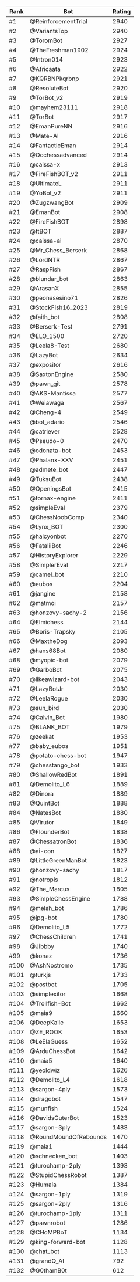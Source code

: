 Rank|Bot|Rating
---|---|---
#1|@ReinforcementTrial|2940
#2|@VariantsTop|2940
#3|@ToromBot|2927
#4|@TheFreshman1902|2924
#5|@Intron014|2923
#6|@Africaata|2922
#7|@KQRBNPkqrbnp|2921
#8|@ResoluteBot|2920
#9|@TorBot_v2|2919
#10|@mayhem23111|2918
#11|@TorBot|2917
#12|@EmanPureNN|2916
#13|@Mate-AI|2916
#14|@FantacticEman|2914
#15|@Occhessadvanced|2914
#16|@caissa-x|2913
#17|@FireFishBOT_v2|2911
#18|@UltimateL|2911
#19|@YoBot_v2|2911
#20|@ZugzwangBot|2909
#21|@EmanBot|2908
#22|@FireFishBOT|2898
#23|@ttBOT|2887
#24|@caissa-ai|2870
#25|@Mr_Chess_Berserk|2868
#26|@LordNTR|2867
#27|@RaspFish|2867
#28|@blundar_bot|2863
#29|@ArasanX|2855
#30|@peonasesino71|2826
#31|@StockFish16_2023|2819
#32|@faith_bot|2808
#33|@Berserk-Test|2791
#34|@ELO_1500|2720
#35|@Leela8-Test|2680
#36|@LazyBot|2634
#37|@expositor|2616
#38|@SaxtonEngine|2580
#39|@pawn_git|2578
#40|@AKS-Mantissa|2577
#41|@Weiawaga|2567
#42|@Cheng-4|2549
#43|@bot_adario|2546
#44|@catriever|2528
#45|@Pseudo-0|2470
#46|@odonata-bot|2453
#47|@Phalanx-XXV|2451
#48|@admete_bot|2447
#49|@TuksuBot|2438
#50|@OpeningsBot|2415
#51|@fornax-engine|2411
#52|@simpleEval|2379
#53|@ChessNoobComp|2340
#54|@Lynx_BOT|2300
#55|@halcyonbot|2270
#56|@FataliiBot|2246
#57|@HistoryExplorer|2229
#58|@SimplerEval|2217
#59|@camel_bot|2210
#60|@eubos|2204
#61|@jangine|2158
#62|@matmoi|2157
#63|@honzovy-sachy-2|2156
#64|@Elmichess|2144
#65|@Boris-Trapsky|2105
#66|@MaxtheDog|2093
#67|@hans68Bot|2080
#68|@myopic-bot|2079
#69|@GarboBot|2075
#70|@likeawizard-bot|2043
#71|@LazyBotJr|2030
#72|@LeelaRogue|2030
#73|@sun_bird|2030
#74|@Calvin_Bot|1980
#75|@BLANK_BOT|1979
#76|@zeekat|1953
#77|@baby_eubos|1951
#78|@potato-chess-bot|1947
#79|@chesstango_bot|1933
#80|@ShallowRedBot|1891
#81|@Demolito_L6|1889
#82|@Dinora|1889
#83|@QuintBot|1888
#84|@NatesBot|1880
#85|@Virutor|1849
#86|@FlounderBot|1838
#87|@ChessatronBot|1836
#88|@ai-con|1827
#89|@LittleGreenManBot|1823
#90|@honzovy-sachy|1817
#91|@notropis|1812
#92|@The_Marcus|1805
#93|@SimpleChessEngine|1788
#94|@melsh_bot|1786
#95|@jpg-bot|1780
#96|@Demolito_L5|1772
#97|@ChessChildren|1741
#98|@Jibbby|1740
#99|@konaz|1736
#100|@AshNostromo|1735
#101|@turkjs|1733
#102|@postbot|1705
#103|@simplexitor|1668
#104|@Trollfish-Bot|1662
#105|@maia9|1660
#106|@DeepKalle|1653
#107|@ZE_ROOK|1653
#108|@LeElaGuess|1652
#109|@ArduChessBot|1642
#110|@maia5|1640
#111|@yeoldwiz|1626
#112|@Demolito_L4|1618
#113|@sargon-4ply|1573
#114|@dragobot|1547
#115|@munfish|1524
#116|@DavidsGuterBot|1523
#117|@sargon-3ply|1483
#118|@RoundMoundOfRebounds|1470
#119|@maia1|1444
#120|@schnecken_bot|1403
#121|@turochamp-2ply|1393
#122|@StupidChessRobot|1387
#123|@Humaia|1384
#124|@sargon-1ply|1319
#125|@sargon-2ply|1316
#126|@turochamp-1ply|1311
#127|@pawnrobot|1286
#128|@CHoMPBoT|1134
#129|@king-forward-bot|1128
#130|@chat_bot|1113
#131|@grandQ_AI|792
#132|@G0thamB0t|612
